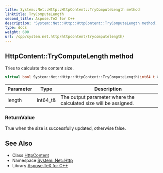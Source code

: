```yaml
---
title: System::Net::Http::HttpContent::TryComputeLength method
linktitle: TryComputeLength
second_title: Aspose.TeX for C++
description: 'System::Net::Http::HttpContent::TryComputeLength method. Tries to calculate the content size in C++.'
type: docs
weight: 600
url: /cpp/system.net.http/httpcontent/trycomputelength/
---
```

## HttpContent::TryComputeLength method


Tries to calculate the content size.

```cpp
virtual bool System::Net::Http::HttpContent::TryComputeLength(int64_t &length)=0
```


| Parameter | Type | Description |
| --- | --- | --- |
| length | int64_t\& | The output parameter where the calculated size will be assigned. |

### ReturnValue

True when the size is successfully updated, otherwise false.

## See Also

* Class [HttpContent](../)
* Namespace [System::Net::Http](../../)
* Library [Aspose.TeX for C++](../../../)
